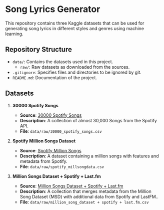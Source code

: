 # Song Lyrics Generator

This repository contains three Kaggle datasets that can be used for generating song lyrics in different styles and genres using machine learning. 

## Repository Structure

- `data/`: Contains the datasets used in this project.
  - `raw/`: Raw datasets as downloaded from the sources.
- `.gitignore`: Specifies files and directories to be ignored by git.
- `README.md`: Documentation of the project.

## Datasets

1. **30000 Spotify Songs**
   - **Source**: [30000 Spotify Songs](https://www.kaggle.com/datasets/joebeachcapital/30000-spotify-songs)
   - **Description**: A collection of almost 30,000 Songs from the Spotify API.
   - **File**: `data/raw/30000_spotify_songs.csv`

2. **Spotify Million Songs Dataset**
   - **Source**: [Spotify Million Songs](https://www.kaggle.com/datasets/notshrirang/spotify-million-song-dataset)
   - **Description**: A dataset containing a million songs with features and metadata from Spotify.
   - **File**: `data/raw/spotify_millsongdata.csv`

3. **Million Songs Dataset + Spotify + Last.fm**
   - **Source**: [Million Songs Dataset + Spotify + Last.fm](https://www.kaggle.com/datasets/undefinenull/million-song-dataset-spotify-lastfm)
   - **Description**: A collection that merges metadata from the Million Song Dataset (MSD) with additional data from Spotify and LastFM..
   - **File**: `data/raw/million_song_dataset + spotify + last.fm.csv`
